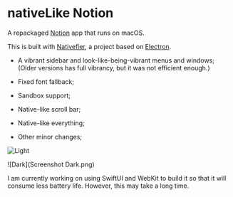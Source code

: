 # nativeLike Notion

A repackaged [Notion](https://www.notion.so/) app that runs on macOS.

This is built with [Nativefier](https://github.com/nativefier/nativefier), a project based on [Electron](https://www.electronjs.org).

- A vibrant sidebar and look-like-being-vibrant menus and windows; (Older versions has full vibrancy, but it was not efficient enough.)

- Fixed font fallback;
- Sandbox support;
- Native-like scroll bar;
- Native-like everything;
- Other minor changes;

![Light](https://github.com/SHEN-Muchuan/nativeLike-Notion/blob/4f77aeb022e466cf644acf3f4ed250206586a92b/Screenshot%20Dark.png)

![Dark](Screenshot Dark.png)

I am currently working on using SwiftUI and WebKit to build it so that it will consume less battery life. However, this may take a long time.
